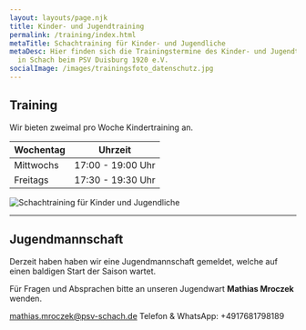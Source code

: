```yaml
---
layout: layouts/page.njk
title: Kinder- und Jugendtraining
permalink: /training/index.html
metaTitle: Schachtraining für Kinder- und Jugendliche
metaDesc: Hier finden sich die Trainingstermine des Kinder- und Jugendtrainings
  in Schach beim PSV Duisburg 1920 e.V.
socialImage: /images/trainingsfoto_datenschutz.jpg
---
```

## Training

Wir bieten zweimal pro Woche Kindertraining an.

|Wochentag | Uhrzeit|
| ---- | ---|
| Mittwochs | 17:00 - 19:00 Uhr |
| Freitags | 17:30 - 19:30 Uhr |

  ![Schachtraining für Kinder und Jugendliche](/images/trainingsfoto_datenschutz.jpg "Schachtraining für Kinder und Jugendliche")

- - -

## Jugendmannschaft

Derzeit haben haben wir eine Jugendmannschaft gemeldet, welche auf einen baldigen Start der Saison wartet.

Für Fragen und Absprachen bitte an unseren Jugendwart **Mathias Mroczek** wenden.

[mathias.mroczek@psv-schach.de](mailto:mathias.mroczek@psv-schach.de)
Telefon & WhatsApp: +4917681798189
